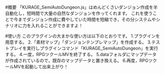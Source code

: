 #概要
「KURAGE_SemiAutoDungeon.js」はめんどくさいダンジョン作成を半自動化し，短時間で大量の自然なダンジョンを作ってくれます。
これを使うことで今までダンジョン作成に費やしていた時間を短縮でき，その分システムやシナリオに力を入れることができますよ！

#使い方
このプラグインの大まかな使い方は以下のとおりです。
1.プラグインを用意する。
2.「素材マップ」「ダンジョンテンプレマップ」を作成する。
3.テストプレイを実行しプラグインコマンド「KURAGE_SemiAutoDungeon」を実行する。
4.一度，RPGツクールMVを終了する。
5.dataフォルダにマップデータが作成されているので，既存のマップデータと置き換える。
6.再度，RPGツクールMVを起動して出来上がり！


